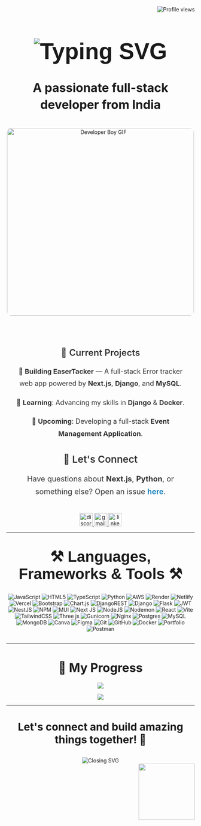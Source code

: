 <!-- Profile Views Badge -->
<img align="right" src="https://komarev.com/ghpvc/?username=sandyddeveloper&color=brightgreen" alt="Profile views"/>

<!-- Introduction with Enhanced Font and Design -->
<h1 align="center" style="font-size: 3.8rem; font-family: 'Righteous', sans-serif;">
    <img src="https://readme-typing-svg.herokuapp.com/?font=Righteous&size=50&center=true&vCenter=true&width=600&height=80&duration=4000&lines=Hi+There!+👋;+I'm+Santhosh+Raj!" alt="Typing SVG"/>
</h1>

<h3 align="center" style="font-size: 2rem; margin-top: 10px; line-height: 1.4;">A passionate full-stack developer from India</h3>

<!-- Centered GitHub GIF and Current Projects -->
<div align="center" style="margin-top: 40px;">
  <!-- Boy version developer GIF -->
  <img src="https://media.giphy.com/media/qgQUggAC3Pfv687qPC/giphy.gif" width="500" alt="Developer Boy GIF" style="border-radius: 10px; margin-bottom: 30px;"/>

<div style="font-family: 'Inter', sans-serif; color: #333; max-width: 700px; margin: auto; padding: 20px;">
  <h4 style="font-size: 24px; font-weight: 600; margin-bottom: 20px;">🚀 Current Projects</h4>

  <div style="font-size: 18px; line-height: 1.8; margin-bottom: 25px;">
    <p>🔭 <strong>Building EaserTacker</strong> — A full-stack Error tracker web app powered by <strong>Next.js</strong>, <strong>Django</strong>, and <strong>MySQL</strong>.</p>
    <p>🌱 <strong>Learning</strong>: Advancing my skills in <strong>Django</strong> & <strong>Docker</strong>.</p>
    <p>🔮 <strong>Upcoming</strong>: Developing a full-stack <strong>Event Management Application</strong>.</p>
  </div>

  <h4 style="font-size: 26px; font-weight: 600; margin-bottom: 15px;">💬 Let's Connect</h4>
  <p style="font-size: 20px; line-height: 1.7;">
    Have questions about <strong>Next.js</strong>, <strong>Python</strong>, or something else?  
    Open an issue <a href="https://github.com/sandyddeveloper/sandyddeveloper/issues" target="_blank" style="color: #0077B5; text-decoration: none; font-weight: 600;">here</a>.
  </p>
</div>


<!-- Social Links Section -->
<div align="center">
  <a href="https://discord.com/channels/1331296410976522391/1331296411471446118" target="_blank">
    <img src="https://img.shields.io/static/v1?message=Discord&logo=discord&label=&color=7289DA&logoColor=white&labelColor=&style=for-the-badge" height="35" alt="discord logo" />
  </a>
  <a href="mailto:santhoshrajk1812@gmail.com">
    <img src="https://img.shields.io/static/v1?message=Gmail&logo=gmail&label=&color=D14836&logoColor=white&labelColor=&style=for-the-badge" height="35" alt="gmail logo" />
  </a>
  <a href="https://www.linkedin.com/in/santhosh-raj-k-622179316/" target="_blank">
    <img src="https://img.shields.io/static/v1?message=LinkedIn&logo=linkedin&label=&color=0077B5&logoColor=white&labelColor=&style=for-the-badge" height="35" alt="linkedin logo" />
  </a>
</div>



<hr/>

<!-- Skills Section -->
<h2 align="center" style="font-size: 2.5rem; font-family: 'Righteous', sans-serif; margin-top: 40px; margin-bottom: 30px;">⚒️ Languages, Frameworks & Tools ⚒️</h2>
<div align="center" style="margin-bottom: 30px;">
    
![JavaScript](https://img.shields.io/badge/javascript-%23323330.svg?style=for-the-badge&logo=javascript&logoColor=%23F7DF1E) 
    ![HTML5](https://img.shields.io/badge/html5-%23E34F26.svg?style=for-the-badge&logo=html5&logoColor=white) 
    ![TypeScript](https://img.shields.io/badge/typescript-%23007ACC.svg?style=for-the-badge&logo=typescript&logoColor=white) 
    ![Python](https://img.shields.io/badge/python-3670A0?style=for-the-badge&logo=python&logoColor=ffdd54) ![AWS](https://img.shields.io/badge/AWS-%23FF9900.svg?style=for-the-badge&logo=amazon-aws&logoColor=white) ![Render](https://img.shields.io/badge/Render-%46E3B7.svg?style=for-the-badge&logo=render&logoColor=white) ![Netlify](https://img.shields.io/badge/netlify-%23000000.svg?style=for-the-badge&logo=netlify&logoColor=#00C7B7) ![Vercel](https://img.shields.io/badge/vercel-%23000000.svg?style=for-the-badge&logo=vercel&logoColor=white) ![Bootstrap](https://img.shields.io/badge/bootstrap-%238511FA.svg?style=for-the-badge&logo=bootstrap&logoColor=white) ![Chart.js](https://img.shields.io/badge/chart.js-F5788D.svg?style=for-the-badge&logo=chart.js&logoColor=white) ![DjangoREST](https://img.shields.io/badge/DJANGO-REST-ff1709?style=for-the-badge&logo=django&logoColor=white&color=ff1709&labelColor=gray) ![Django](https://img.shields.io/badge/django-%23092E20.svg?style=for-the-badge&logo=django&logoColor=white) ![Flask](https://img.shields.io/badge/flask-%23000.svg?style=for-the-badge&logo=flask&logoColor=white) ![JWT](https://img.shields.io/badge/JWT-black?style=for-the-badge&logo=JSON%20web%20tokens) ![NestJS](https://img.shields.io/badge/nestjs-%23E0234E.svg?style=for-the-badge&logo=nestjs&logoColor=white) ![NPM](https://img.shields.io/badge/NPM-%23CB3837.svg?style=for-the-badge&logo=npm&logoColor=white) ![MUI](https://img.shields.io/badge/MUI-%230081CB.svg?style=for-the-badge&logo=mui&logoColor=white) ![Next JS](https://img.shields.io/badge/Next-black?style=for-the-badge&logo=next.js&logoColor=white) ![NodeJS](https://img.shields.io/badge/node.js-6DA55F?style=for-the-badge&logo=node.js&logoColor=white) ![Nodemon](https://img.shields.io/badge/NODEMON-%23323330.svg?style=for-the-badge&logo=nodemon&logoColor=%BBDEAD) ![React](https://img.shields.io/badge/react-%2320232a.svg?style=for-the-badge&logo=react&logoColor=%2361DAFB) ![Vite](https://img.shields.io/badge/vite-%23646CFF.svg?style=for-the-badge&logo=vite&logoColor=white) ![TailwindCSS](https://img.shields.io/badge/tailwindcss-%2338B2AC.svg?style=for-the-badge&logo=tailwind-css&logoColor=white) ![Three js](https://img.shields.io/badge/threejs-black?style=for-the-badge&logo=three.js&logoColor=white) ![Gunicorn](https://img.shields.io/badge/gunicorn-%298729.svg?style=for-the-badge&logo=gunicorn&logoColor=white) ![Nginx](https://img.shields.io/badge/nginx-%23009639.svg?style=for-the-badge&logo=nginx&logoColor=white) ![Postgres](https://img.shields.io/badge/postgres-%23316192.svg?style=for-the-badge&logo=postgresql&logoColor=white) ![MySQL](https://img.shields.io/badge/mysql-4479A1.svg?style=for-the-badge&logo=mysql&logoColor=white) ![MongoDB](https://img.shields.io/badge/MongoDB-%234ea94b.svg?style=for-the-badge&logo=mongodb&logoColor=white) ![Canva](https://img.shields.io/badge/Canva-%2300C4CC.svg?style=for-the-badge&logo=Canva&logoColor=white) ![Figma](https://img.shields.io/badge/figma-%23F24E1E.svg?style=for-the-badge&logo=figma&logoColor=white) ![Git](https://img.shields.io/badge/git-%23F05033.svg?style=for-the-badge&logo=git&logoColor=white) ![GitHub](https://img.shields.io/badge/github-%23121011.svg?style=for-the-badge&logo=github&logoColor=white) ![Docker](https://img.shields.io/badge/docker-%230db7ed.svg?style=for-the-badge&logo=docker&logoColor=white) ![Portfolio](https://img.shields.io/badge/Portfolio-%23000000.svg?style=for-the-badge&logo=firefox&logoColor=#FF7139) ![Postman](https://img.shields.io/badge/Postman-FF6C37?style=for-the-badge&logo=postman&logoColor=white)

</div>

<hr/>

<!-- My Progress Section with Normalized Size -->
<div align="center" style="margin-top: 40px;">
  <h3 style="font-size: 2rem; margin-bottom: 20px;">🌟 My Progress</h3>
  <!-- Top Languages Card -->
    
  ![](https://github-readme-stats.vercel.app/api?username=sandyddeveloper&theme=blue-green&hide_border=false&include_all_commits=true&count_private=true)<br/>
  
  <!-- GitHub Stats Card -->
  ![](https://github-readme-stats.vercel.app/api/top-langs/?username=sandyddeveloper&theme=blue-green&hide_border=false&include_all_commits=true&count_private=true&layout=compact)
</div>

<hr/>

<!-- Closing Message with Enhanced Layout -->
<div align="center" style="margin-top: 40px;">
  <h4 style="font-size: 1.75rem; margin-bottom: 10px;">Let's connect and build amazing things together! 🌟</h4>
  <img src="https://readme-typing-svg.herokuapp.com/?font=Righteous&size=30&center=true&vCenter=true&width=500&height=50&duration=4000&lines=Thank+you+for+visiting!;Feel+free+to+reach+out!" alt="Closing SVG" style="margin-top: 20px;"/>
</div>
<img align="right" height="150" src="https://media2.giphy.com/media/v1.Y2lkPTc5MGI3NjExbjhvcjFwOHZ1d2FraDVjcGpiYzVzYms4anB2ZmxtZDEydXN1eWZveiZlcD12MV9pbnRlcm5hbF9naWZfYnlfaWQmY3Q9Zw/RbDKaczqWovIugyJmW/giphy.gif"  />